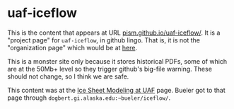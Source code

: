 uaf-iceflow
===========

This is the content that appears at URL [pism.github.io/uaf-iceflow/](http://pism.github.io/uaf-iceflow/).  It is a "project page" for `uaf-iceflow`, in github lingo.  That is, it is not the "organization page" which would be at [here](http://pism.github.io).

This is a monster site only because it stores historical PDFs, some of which are at the 50Mb+ level so they trigger github's big-file warning.  These should not change, so I think we are safe.

This content was at the [Ice Sheet Modeling at UAF](http://www2.gi.alaska.edu/snowice/glaciers/iceflow/) page.  Bueler got to that page through `dogbert.gi.alaska.edu:~bueler/iceflow/`.
